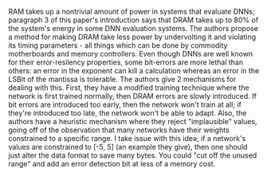 RAM takes up a nontrivial amount of power in systems that evaluate DNNs; paragraph 3 of this paper's introduction says that DRAM takes up to 80% of the system's energy in some DNN evaluation systems. The authors propose a method for making DRAM take less power by undervolting it and violating its timing parameters - all things which can be done by commodity motherboards and memory controllers. Even though DNNs are well known for their error-resilency properties, some bit-errors are more lethal than others: an error in the exponent can kill a calculation whereas an error in the LSBit of the mantissa is tolerable. The authors give 2 mechanisms for dealing with this. First, they have a modified training technique where the network is first trained normally, then DRAM errors are slowly introduced. If bit errors are introduced too early, then the network won't train at all; if they're introduced too late, the network won't be able to adapt. Also, the authors have a heuristic mechanism where they reject "implausible" values, going off of the observation that many networks have their weights constrained to a specific range. I take issue with this idea; if a network's values are constrained to [-5, 5] (an example they give), then one should just alter the data format to save many bytes. You could "cut off the unused range" and add an error detection bit at less of a memory cost.
